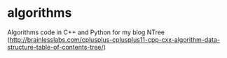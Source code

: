 algorithms
==========

Algorithms code in C++ and Python for my blog
NTree (http://brainlesslabs.com/cplusplus-cplusplus11-cpp-cxx-algorithm-data-structure-table-of-contents-tree/)
